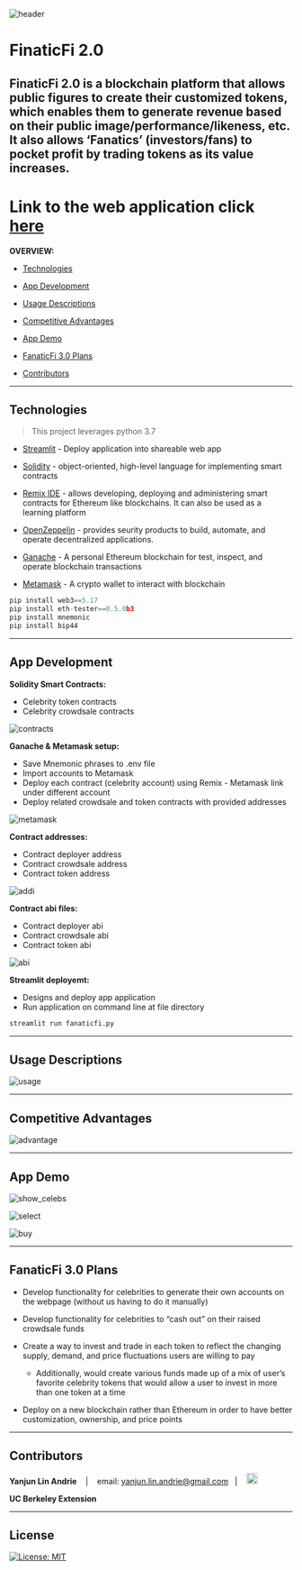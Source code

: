 ![header](imgs/header.png)
# FinaticFi 2.0
**FinaticFi 2.0** is a blockchain platform that allows public figures to create their customized tokens, which enables them to generate revenue based on their public image/performance/likeness, etc. It also allows ‘Fanatics’ (investors/fans) to pocket profit by trading tokens as its value increases.
---

# **Link to the web application** click [here](http://localhost:8501)


**OVERVIEW:**

* [Technologies](#technologies)

* [App Development](#app-development)

* [Usage Descriptions](#usage-descriptions)

* [Competitive Advantages](#competitive-advantages)

* [App Demo](#app-demo)

* [FanaticFi 3.0 Plans](#fanaticfi-30-plans)

* [Contributors](#contributors)

---

## Technologies
>This project leverages python 3.7

* [Streamlit](https://streamlit.io/) - Deploy application into shareable web app

* [Solidity](https://docs.soliditylang.org/en/v0.8.15/) - object-oriented, high-level language for implementing smart contracts

* [Remix IDE](https://remix.ethereum.org/) - allows developing, deploying and administering smart contracts for Ethereum like blockchains. It can also be used as a learning platform

* [OpenZeppelin](https://www.openzeppelin.com/) - provides seurity products to build, automate, and operate decentralized applications.

* [Ganache](https://trufflesuite.com/ganache/) - A personal Ethereum blockchain for test, inspect, and operate blockchain transactions

* [Metamask](https://metamask.io/) - A crypto wallet to interact with blockchain

```python
pip install web3==5.17
pip install eth-tester==0.5.0b3
pip install mnemonic
pip install bip44
```

---

## App Development
**Solidity Smart Contracts:**
* Celebrity token contracts
* Celebrity crowdsale contracts

![contracts](imgs/contracts.png)

**Ganache & Metamask setup:**
* Save Mnemonic phrases to .env file
* Import accounts to Metamask
* Deploy each contract (celebrity account) using Remix - Metamask link under different account
* Deploy related crowdsale and token contracts with provided addresses

![metamask](imgs/metamask.png)

**Contract addresses:**
* Contract deployer address
* Contract crowdsale address
* Contract token address

![addi](imgs/addi.png)

**Contract abi files:**
* Contract deployer abi
* Contract crowdsale abi
* Contract token abi

![abi](imgs/abis.png)

**Streamlit deployemt:**
* Designs and deploy app application
* Run application on command line at file directory

```python
streamlit run fanaticfi.py
```

---

## Usage Descriptions

![usage](imgs/usage.png)

---

## Competitive Advantages

![advantage](imgs/advantage.png)

---

## App Demo

![show_celebs](imgs/show_celebs.png)

![select](imgs/select_token.png)

![buy](imgs/buy_token.png)

---

## FanaticFi 3.0 Plans

* Develop functionality for celebrities to generate their own accounts on the webpage (without us having to do it manually)

* Develop functionality for celebrities to “cash out” on their raised crowdsale funds

* Create a way to invest and trade in each token to reflect the changing supply, demand, and price fluctuations users are willing to pay  
    * Additionally, would create various funds made up of a mix of user’s favorite celebrity tokens that would allow a user to invest in more than one token at a time

* Deploy on a new blockchain rather than Ethereum in order to have better customization, ownership, and price points

---

## Contributors

**Yanjun Lin Andrie** <span>&nbsp;&nbsp;</span> |
<span>&nbsp;&nbsp;</span> email: yanjun.lin.andrie@gmail.com <span>&nbsp;&nbsp;</span>|
<span>&nbsp;&nbsp;</span> [<img src="pics/linkedin.png" alt="in" width="20"/>](https://www.linkedin.com/in/yanjun-linked/)

**UC Berkeley Extension**

---

## License

[![License: MIT](https://img.shields.io/badge/License-MIT-yellow.svg)](LICENSE)

